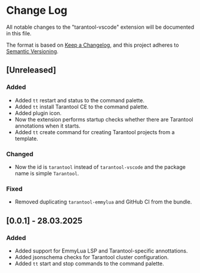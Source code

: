 # Change Log

All notable changes to the "tarantool-vscode" extension will be documented in
this file.

The format is based on [Keep a Changelog](https://keepachangelog.com/en/1.1.0/),
and this project adheres to [Semantic Versioning](https://semver.org/spec/v2.0.0.html).

## [Unreleased]

### Added

- Added `tt` restart and status to the command palette.
- Added `tt` install Tarantool CE to the command palette.
- Added plugin icon.
- Now the extension performs startup checks whether there are Tarantool
  annotations when it starts.
- Added `tt` create command for creating Tarantool projects from a template.

### Changed

- Now the id is `tarantool` instead of `tarantool-vscode` and the package name
  is simple `Tarantool`.

### Fixed

- Removed duplicating `tarantool-emmylua` and GitHub CI from the bundle.

## [0.0.1] - 28.03.2025

### Added

- Added support for EmmyLua LSP and Tarantool-specific annottations.
- Added jsonschema checks for Tarantool cluster configuration.
- Added `tt` start and stop commands to the command palette.
